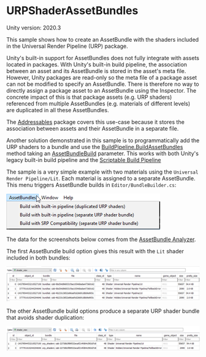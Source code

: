 # URPShaderAssetBundles
Unity version: 2020.3

This sample shows how to create an AssetBundle with the shaders included in the Universal Render Pipeline (URP) package.

Unity's built-in support for AssetBundles does not fully integrate with assets located in packages. With Unity's built-in build pipeline, the association between an asset and its AssetBundle is stored in the asset's meta file. However, Unity packages are read-only so the meta file of a package asset can not be modified to specify an AssetBundle. There is therefore no way to directly assign a package asset to an AssetBundle using the Inspector. The concrete impact of this is that package assets (e.g. URP shaders) referenced from multiple AssetBundles (e.g. materials of different levels) are duplicated in all these AssetBundles.

The [Addressables](https://docs.unity3d.com/Manual/com.unity.addressables.html) package covers this use-case because it stores the association between assets and their AssetBundle in a separate file.

Another solution demonstrated in this sample is to programmatically add the URP shaders to a bundle and use the [BuildPipeline.BuildAssetBundles](https://docs.unity3d.com/ScriptReference/BuildPipeline.BuildAssetBundles.html) method taking an [AssetBundleBuild](https://docs.unity3d.com/ScriptReference/AssetBundleBuild.html) parameter. This works with both Unity's legacy built-in build pipeline and the [Scriptable Build Pipeline](https://docs.unity3d.com/Packages/com.unity.scriptablebuildpipeline@latest)

The sample is a very simple example with two materials using the `Universal Render Pipeline/Lit`. Each material is assigned to a separate AssetBundle. This menu triggers AssetBundle builds in `Editor/BundleBuilder.cs`:

![AssetBundle build menu](./Documentation~/menu.png)

The data for the screenshots below comes from the [AssetBundle Analyzer](https://github.com/faelenor/asset-bundle-analyzer).

The first AssetBundle build option gives this result with the `Lit` shader included in both bundles:

![AssetBundle build menu](./Documentation~/assets_base.png)

The other AssetBundle build options produce a separate URP shader bundle that avoids shader duplication:

![AssetBundle build menu](./Documentation~/assets_urp_bundle.png)
